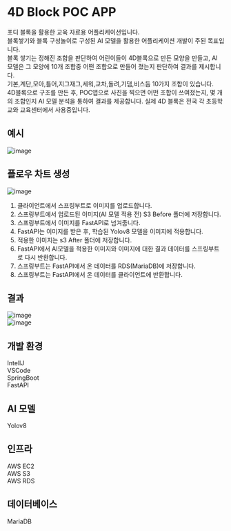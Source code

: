 # 4D Block POC APP 

포디 블록을 활용한 교육 자료용 어플리케이션입니다.</br>
블록쌓기와 블록 구성놀이로 구성된 AI 모델을 활용한 어플리케이션 개발이 주된 목표입니다.</br>
블록 쌓기는 정해진 조합을 판단하여 어린이들이 4D블록으로 만든 모양을 만들고, AI 모델은 그 모양에 10개 조합중 어떤 조합으로 만들어 졌는지 판단하여 결과를 제시합니다.</br>
기본,계단,모아,틀어,지그재그,세워,교차,돌려,기댐,비스듬 10가지 조합이 있습니다.</br>
4D블록으로 구조를 만든 후, POC앱으로 사진을 찍으면 어떤 조합이 쓰여졌는지, 몇 개의 조합인지 AI 모델 분석을 통하여 결과를 제공합니다.
실제 4D 블록은 전국 각 초등학교와 교육센터에서 사용중입니다.

## 예시
![image](https://github.com/kimys5278/4dLand_PocAPP/assets/107562291/2b8377d0-db1b-4499-a398-37586962438f)</br>

## 플로우 차트 생성
![image](https://github.com/kimys5278/4dLand_PocAPP/assets/107562291/acbaa140-3f1b-42c8-9674-831bcf01e944)</br>
1. 클라이언트에서 스프링부트로 이미지를 업로드합니다.</br>
2. 스프링부트에서 업로드된 이미지(AI 모델 적용 전) S3 Before 폴더에 저장합니다.</br>
3. 스프링부트에서 이미지를 FastAPI로 넘겨줍니다.</br>
4. FastAPI는 이미지를 받은 후, 학습된 Yolov8 모델을 이미지에 적용합니다.</br>
5. 적용한 이미지는 s3 After 폴더에 저장합니다.</br>
6. FastAPI에서 AI모델을 적용한 이미지와 이미지에 대한 결과 데이터를 스프링부트로 다시 반환합니다.</br>
7. 스프링부트는 FastAPI에서 온 데이터를 RDS(MariaDB)에 저장합니다.</br>
8. 스프링부트는 FastAPI에서 온 데이터를 클라이언트에 반환합니다.</br>

## 결과 
![image](https://github.com/kimys5278/4dLand_PocAPP/assets/107562291/0d349927-37b2-447b-9285-090c35cea987)</br>
![image](https://github.com/kimys5278/4dLand_PocAPP/assets/107562291/235769fd-240f-42e0-ae86-7c493975f7d9)</br>

## 개발 환경
IntellJ</br>
VSCode</br>
SpringBoot</br>
FastAPI</br>

## AI 모델
Yolov8</br>

## 인프라
AWS EC2</br>
AWS S3</br>
AWS RDS</br>

## 데이터베이스
MariaDB</br>

